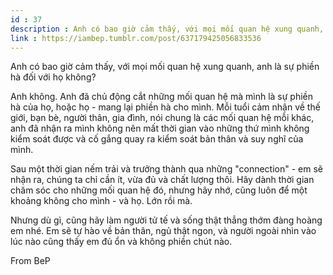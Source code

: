 ```yaml
---
id : 37
description : Anh có bao giờ cảm thấy, với mọi mối quan hệ xung quanh, anh là sự phiền hà đối với họ không?
link : https://iambep.tumblr.com/post/637179425056833536
---
```


Anh có bao giờ cảm thấy, với mọi mối quan hệ xung quanh, anh là sự phiền
hà đối với họ không?

Anh không. Anh đã chủ động cắt những mối quan hệ mà mình là sự phiền hà
của họ, hoặc họ - mang lại phiền hà cho mình. Mỗi tuổi cảm nhận về thế giới,
bạn bè, người thân, gia đình, nói chung là các mối quan hệ mỗi khác, anh
đã nhận ra mình không nên mất thời gian vào những thứ mình không kiểm soát
được và cố gắng quay ra kiểm soát bản thân và suy nghĩ của mình.

Sau một thời gian nếm trải và trưởng thành qua những "connection" - em sẽ
nhận ra, chúng ta chỉ cần ít, vừa đủ và chất lượng thôi. Hãy dành thời gian
chăm sóc cho những mối quan hệ đó, nhưng hãy nhớ, cũng luôn để một khoảng
không cho mình - và họ. Lớn rồi mà.

Nhưng dù gì, cũng hãy làm người tử tế và sống thật thẳng thớm đàng hoàng
em nhé. Em sẽ tự hào về bản thân, ngủ thật ngon, và người ngoài nhìn vào
lúc nào cũng thấy em đủ ổn và không phiền chút nào.

From BeP